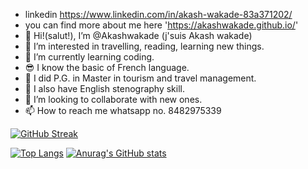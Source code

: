 - linkedin https://www.linkedin.com/in/akash-wakade-83a371202/
- you can find more about me here 'https://akashwakade.github.io/'
- 👋 Hi!(salut!), I’m @Akashwakade (j'suis Akash wakade)
- 👀 I’m interested in travelling, reading, learning new things. 
- 🌱 I’m currently learning coding.
- 😎 I know the basic of French language.
- 🤵  I did P.G. in Master in tourism and travel management.
- 📝 I also have English stenography skill.
- 💞️ I’m looking to collaborate with new ones.
- 📫 How to reach me whatsapp no. 8482975339


[![GitHub Streak](https://streak-stats.demolab.com/?user=Akashwakade)](https://git.io/streak-stats)

[![Top Langs](https://github-readme-stats.vercel.app/api/top-langs/?username=Akashwakade)](https://github.com/Akashwakade/github-readme-stats)
[![Anurag's GitHub stats](https://github-readme-stats.vercel.app/api?username=Akashwakade)](https://github.com/Akashwakade/github-readme-stats)



<!---
Akashwakade/Akashwakade is a ✨ special ✨ repository because its `README.md` (this file) appears on your GitHub profile.
You can click the Preview link to take a look at your changes.
--->
